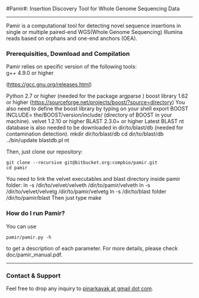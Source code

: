 #Pamir#: Insertion Discovery Tool for Whole Genome Sequencing Data

---

Pamir is a computational tool for detecting novel sequence insertions in single or multiple paired-end WGS(Whole Genome Sequencing) Illumina reads based on orphans and one-end anchors (OEA).

### Prerequisities, Download and Compilation

Pamir relies on specific version of the following tools:<br />
g++ 4.9.0 or higher

(https://gcc.gnu.org/releases.html)

Python 2.7 or higher (needed for the package argparse )
boost library 1.62 or higher
(https://sourceforge.net/projects/boost/?source=directory)
You also need to define the boost library by typing on your shell
export BOOST INCLUDE= the/BOOST/version/include/ (directory of BOOST in your machine).
velvet 1.2.10 or higher
BLAST 2.3.0+ or higher
Latest BLAST nt database is also needed to be downloaded in dir/to/blast/db (needed for contamination detection).
mkdir dir/to/blast/db
cd dir/to/blast/db
../bin/update blastdb.pl nt

Then, just clone our repository:
```
git clone --recursive git@bitbucket.org:compbio/pamir.git
cd pamir
```
You need to link the velvet executables and blast directory inside pamir folder:
ln -s /dir/to/velvet/velveth /dir/to/pamir/velveth
ln -s /dir/to/velvet/velvetg /dir/to/pamir/velvetg
ln -s /dir/to/blast folder /dir/to/pamir/blast
Then just type make

### How do I run Pamir?
You can use 
```
pamir/pamir.py -h
```
to get a description of each parameter. For more details, please check doc/pamir_manual.pdf.


---


### Contact & Support

Feel free to drop any inquiry to [pinarkavak at gmail dot com](mailto:).
